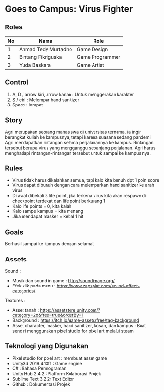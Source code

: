 # Goes to Campus: Virus Fighter

## Roles
| No | Nama                   | Role            |
|----|------------------------|-----------------|
| 1  | Ahmad Tedy Murtadho    | Game Design     |
| 2  | Bintang Fikriguska     | Game Programmer |
| 3  | Yuda Baskara           | Game Artist     |

## Control
1. A, D / arrow kiri, arrow kanan : Untuk menggerakan karakter
2. S / ctrl : Melempar hand sanitizer
3. Space : lompat


## Story
Agri merupakan seorang mahasiswa di universitas ternama. Ia ingin berangkat kuliah ke kampusnya, tetapi karena suasana sedang pandemi Agri mendapatkan rintangan selama perjalanannya ke kampus. Rintangan tersebut berupa virus yang mengganggu sepanjang perjalanan. Agri harus menghadapi rintangan-rintangan tersebut untuk sampai ke kampus nya.

## Rules
- Virus tidak harus dikalahkan semua, tapi kalo kita bunuh dpt 1 poin score
- Virus dapat dibunuh dengan cara melemparkan hand sanitizer ke arah virus 
- Di awal dibekali 3 life point, jika terkena virus kita akan respawn di checkpoint terdekat dan life point berkurang 1
- Kalo life points = 0, kita kalah
- Kalo sampe kampus = kita menang
- Jika mendapat masker = kebal 1 hit

 
## Goals
Berhasil sampai ke kampus dengan selamat

## Assets
Sound :
- Musik dan sound in game : http://soundimage.org/
- Efek klik pada menu : https://www.zapsplat.com/sound-effect-categories/

Textures :
- Asset tanah : https://assetstore.unity.com/?category=2d&free=true&orderBy=1
- Background : https://itch.io/game-assets/free/tag-background
- Asset character, masker, hand sanitizer, kosan, dan kampus : Buat sendiri menggunakan pixel studio for pixel art melalui steam

## Teknologi yang Digunakan
- Pixel studio for pixel art : membuat asset game
- Unity3d 2019.4.13f1 : Game engine
- C# : Bahasa Pemrograman
- Unity Hub 2.4.2 : Platform Kolaborasi Projek
- Sublime Text 3.2.2: Text Editor
- Github : Dokumentasi Projek
